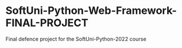 # SoftUni-Python-Web-Framework-FINAL-PROJECT
Final defence project for the SoftUni-Python-2022 course 
